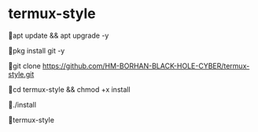 # termux-style


🔗apt update && apt upgrade -y


🔗pkg install git -y


🔗git clone https://github.com/HM-BORHAN-BLACK-HOLE-CYBER/termux-style.git


🔗cd termux-style && chmod +x install


🔗./install


🔗termux-style
